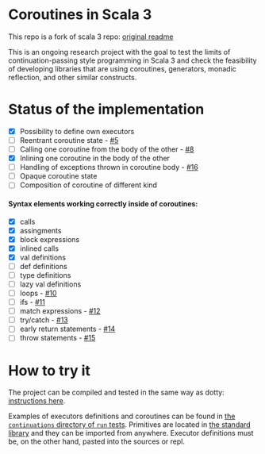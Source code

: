 Coroutines in Scala 3
=====
This repo is a fork of scala 3 repo: [original readme](https://github.com/lampepfl/dotty/blob/master/README.md)

This is an ongoing research project with the goal to test the limits of continuation-passing style programming in Scala 3 and check the feasibility of developing libraries that are using coroutines, generators, monadic reflection, and other similar constructs.

Status of the implementation
====
- [x] Possibility to define own executors
- [ ] Reentrant coroutine state - [#5](https://github.com/VirtuslabRnD/scala3-coroutines/issues/5)
- [ ] Calling one coroutine from the body of the other - [#8](https://github.com/VirtuslabRnD/scala3-coroutines/issues/8)
- [x] Inlining one coroutine in the body of the other
- [ ] Handling of exceptions thrown in coroutine body - [#16](https://github.com/VirtuslabRnD/scala3-coroutines/issues/16)
- [ ] Opaque coroutine state
- [ ] Composition of coroutine of different kind
#### Syntax elements working correctly inside of coroutines:
- [x] calls
- [x] assingments
- [x] block expressions
- [x] inlined calls
- [x] val definitions
- [ ] def definitions
- [ ] type definitions
- [ ] lazy val definitions
- [ ] loops - [#10](https://github.com/VirtuslabRnD/scala3-coroutines/issues/10)
- [ ] ifs - [#11](https://github.com/VirtuslabRnD/scala3-coroutines/issues/11)
- [ ] match expressions - [#12](https://github.com/VirtuslabRnD/scala3-coroutines/issues/12)
- [ ] try/catch - [#13](https://github.com/VirtuslabRnD/scala3-coroutines/issues/13)
- [ ] early return statements - [#14](https://github.com/VirtuslabRnD/scala3-coroutines/issues/14)
- [ ] throw statements - [#15](https://github.com/VirtuslabRnD/scala3-coroutines/issues/15)

How to try it
====
The project can be compiled and tested in the same way as dotty: [instructions here](https://dotty.epfl.ch/docs/contributing/getting-started.html). 

Examples of executors definitions and coroutines can be found in [the `continuations` directory of `run` tests](https://github.com/VirtuslabRnD/scala3-coroutines/tree/main/tests/run/continuations). Primitives are located in [the standard library](https://github.com/VirtuslabRnD/scala3-coroutines/blob/main/library/src/scala/continuations/primitives.scala) and they can be imported from anywhere. Executor definitions must be, on the other hand, pasted into the sources or repl.
